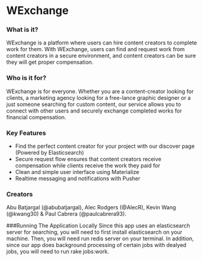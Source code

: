 # WExchange

### What is it?
WExchange is a platform where users can hire content creators to complete work for them. With WExchange, users can find and request work from content creators in a secure environment, and content creators can be sure they will get proper compensation.

### Who is it for?
WExchange is for everyone. Whether you are a content-creator looking for clients, a marketing agency looking for a free-lance graphic designer or a just someone searching for custom content, our service allows you to connect with other users and securely exchange completed works for financial compensation.

### Key Features
* Find the perfect content creator for your project with our discover page (Powered by Elasticsearch)
* Secure request flow ensures that content creators receive compensation while clients receive the work they paid for
* Clean and simple user interface using Materialize
* Realtime messaging and notifications with Pusher

### Creators
Abu Batjargal (@abubatjargal), Alec Rodgers (@AlecR), Kevin Wang (@kwang30) & Paul Cabrera (@paulcabrera93).

###Running The Application Locally
Since this app uses an elasticsearch server for searching, you will need to first install elasticsearch on your machine. Then, you will need run redis server on your terminal. In addition, since our app does background processing of certain jobs with dealyed jobs, you will need to run  rake jobs:work.

